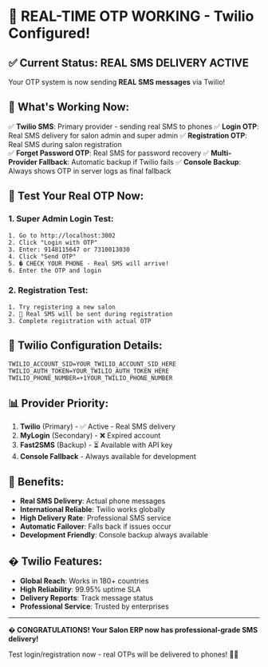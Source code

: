 # 🚀 REAL-TIME OTP WORKING - Twilio Configured!

## ✅ Current Status: **REAL SMS DELIVERY ACTIVE**

Your OTP system is now sending **REAL SMS messages** via Twilio!

## 🎯 **What's Working Now:**

✅ **Twilio SMS**: Primary provider - sending real SMS to phones
✅ **Login OTP**: Real SMS delivery for salon admin and super admin
✅ **Registration OTP**: Real SMS during salon registration  
✅ **Forget Password OTP**: Real SMS for password recovery
✅ **Multi-Provider Fallback**: Automatic backup if Twilio fails
✅ **Console Backup**: Always shows OTP in server logs as final fallback

## 📱 **Test Your Real OTP Now:**

### 1. Super Admin Login Test:
```
1. Go to http://localhost:3002
2. Click "Login with OTP"
3. Enter: 9148115647 or 7310013030
4. Click "Send OTP"
5. � CHECK YOUR PHONE - Real SMS will arrive!
6. Enter the OTP and login
```

### 2. Registration Test:
```
1. Try registering a new salon
2. 📱 Real SMS will be sent during registration
3. Complete registration with actual OTP
```

## 🔧 **Twilio Configuration Details:**

```env
TWILIO_ACCOUNT_SID=YOUR_TWILIO_ACCOUNT_SID_HERE
TWILIO_AUTH_TOKEN=YOUR_TWILIO_AUTH_TOKEN_HERE
TWILIO_PHONE_NUMBER=+1YOUR_TWILIO_PHONE_NUMBER
```

## 📊 **Provider Priority:**

1. **Twilio** (Primary) - ✅ Active - Real SMS delivery
2. **MyLogin** (Secondary) - ❌ Expired account  
3. **Fast2SMS** (Backup) - ⏳ Available with API key
4. **Console Fallback** - Always available for development

## 🎉 **Benefits:**

- **Real SMS Delivery**: Actual phone messages
- **International Reliable**: Twilio works globally
- **High Delivery Rate**: Professional SMS service
- **Automatic Failover**: Falls back if issues occur
- **Development Friendly**: Console backup always available

## � **Twilio Features:**

- **Global Reach**: Works in 180+ countries
- **High Reliability**: 99.95% uptime SLA
- **Delivery Reports**: Track message status
- **Professional Service**: Trusted by enterprises

---

**� CONGRATULATIONS! Your Salon ERP now has professional-grade SMS delivery!** 

Test login/registration now - real OTPs will be delivered to phones! 📱🚀
